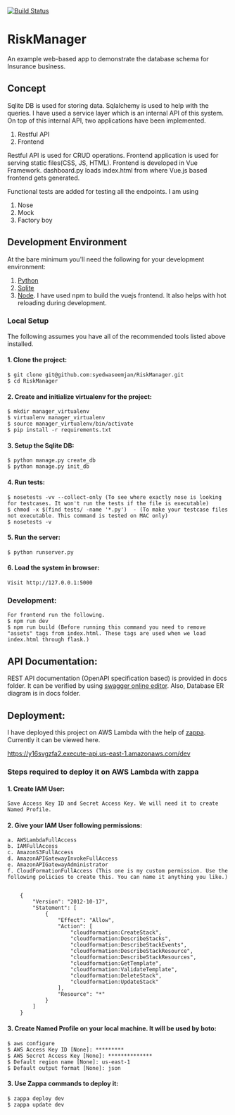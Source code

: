[![Build Status](https://travis-ci.org/syedwaseemjan/RiskManager.svg?branch=master)](https://travis-ci.org/syedwaseemjan/RiskManager)
# RiskManager
An example web-based app to demonstrate the database schema for Insurance business.

## Concept

Sqlite DB is used for storing data. Sqlalchemy is used to help with the queries. I have used a service layer which is an internal API of this system. On top of this internal API, two  applications have been implemented.

1. Restful API
2. Frontend

Restful API is used for CRUD operations. Frontend application is used for serving static files(CSS, JS, HTML).
Frontend is developed in Vue Framework. dashboard.py loads index.html from where Vue.js based frontend gets generated. 

Functional tests are added for testing all the endpoints. I am using 

1. Nose
2. Mock
3. Factory boy

## Development Environment

At the bare minimum you'll need the following for your development environment:

1. [Python](http://www.python.org/)
2. [Sqlite](https://sqlite.org)
3. [Node](https://nodejs.org/en/). I have used npm to build the vuejs frontend. It also helps with hot reloading during development.

### Local Setup

The following assumes you have all of the recommended tools listed above installed.

#### 1. Clone the project:

    $ git clone git@github.com:syedwaseemjan/RiskManager.git
    $ cd RiskManager

#### 2. Create and initialize virtualenv for the project:

    $ mkdir manager_virtualenv
    $ virtualenv manager_virtualenv
    $ source manager_virtualenv/bin/activate
    $ pip install -r requirements.txt

#### 3. Setup the Sqlite DB:

    $ python manage.py create_db
    $ python manage.py init_db

#### 4. Run tests:
    
    $ nosetests -vv --collect-only (To see where exactly nose is looking for testcases. It won't run the tests if the file is executable)
    $ chmod -x $(find tests/ -name '*.py')  - (To make your testcase files not executable. This command is tested on MAC only)
    $ nosetests -v

#### 5. Run the server:

    $ python runserver.py

#### 6. Load the system in browser:

    Visit http://127.0.0.1:5000

### Development:
    For frontend run the following.
    $ npm run dev
    $ npm run build (Before running this command you need to remove "assets" tags from index.html. These tags are used when we load index.html through flask.)

## API Documentation:

REST API documentation (OpenAPI specification based) is provided in docs folder. It can be verified by using [swagger online editor](https://swagger.io/swagger-editor/). Also, Database ER diagram is in docs folder.

## Deployment:

I have deployed this project on AWS Lambda with the help of [zappa](https://github.com/Miserlou/Zappa). Currently it can be viewed here.

https://y16svgzfa2.execute-api.us-east-1.amazonaws.com/dev

### Steps required to deploy it on AWS Lambda with zappa

#### 1. Create IAM User:
    Save Access Key ID and Secret Access Key. We will need it to create Named Profile.

#### 2. Give your IAM User following permissions:

    a. AWSLambdaFullAccess
    b. IAMFullAccess
    c. AmazonS3FullAccess
    d. AmazonAPIGatewayInvokeFullAccess
    e. AmazonAPIGatewayAdministrator
    f. CloudFormationFullAccess (This one is my custom permission. Use the following policies to create this. You can name it anything you like.)
        

        {
            "Version": "2012-10-17",
            "Statement": [
                {
                    "Effect": "Allow",
                    "Action": [
                        "cloudformation:CreateStack",
                        "cloudformation:DescribeStacks",
                        "cloudformation:DescribeStackEvents",
                        "cloudformation:DescribeStackResource",
                        "cloudformation:DescribeStackResources",
                        "cloudformation:GetTemplate",
                        "cloudformation:ValidateTemplate",
                        "cloudformation:DeleteStack",
                        "cloudformation:UpdateStack"
                    ],
                    "Resource": "*"
                }
            ]
        }

#### 3. Create Named Profile on your local machine. It will be used by boto:

    $ aws configure
    $ AWS Access Key ID [None]: *********
    $ AWS Secret Access Key [None]: **************
    $ Default region name [None]: us-east-1
    $ Default output format [None]: json

#### 3. Use Zappa commands to deploy it:

    $ zappa deploy dev
    $ zappa update dev